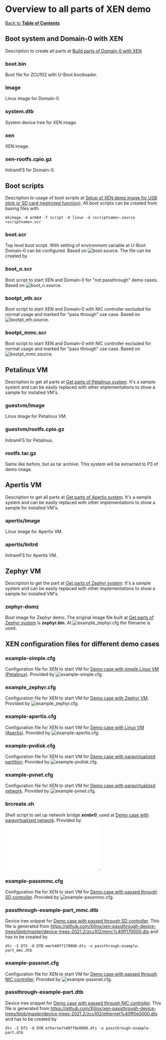 # Overview to all parts of XEN demo

[Back to **Table of Contents**](Readme.md)

## Boot system and Domain-0 with XEN

Description to create all parts at [Build parts of Domain-0 with XEN](cr-xen-parts.md)

### <a name="bootbin"></a>boot.bin

Boot file for ZCU102 with U-Boot bootloader. 

### Image

Linux image for Domain-0. 

### system.dtb
System device tree for XEN image.

### xen
XEN image. 
 
### xen-rootfs.cpio.gz
InitramFS for Domain-0. 

## Boot scripts 

Description to usage of boot scripts at [Setup of XEN demo image for USB stick or SD card (restricted function)](cr-demo-image.md). All boot scripts can be created from basing files with

    mkimage -A arm64 -T script -O linux -d <scriptname>.source <scriptname>.scr

### boot.scr

Top level boot script. With setting of environment variable at U-Boot Domain-0 can be configured.
Based on ![boot.source](./configs/boot.source). The file can be created by 

### boot_n.scr
Boot script to start XEN and Domain-0 for "not passthrough" demo cases.
Based on ![boot_n.source](./configs/boot_n.source).

### bootpt_eth.scr
Boot script to start XEN and Domain-0 with NIC controller excluded for normal usage and marked for "pass through" use case.
Based on ![bootpt_eth.source](./configs/bootpt_eth.source).

### bootpt_mmc.scr
Boot script to start XEN and Domain-0 with NIC controller excluded for normal usage and marked for "pass through" use case.
Based on ![bootpt_mmc.source](./configs/bootpt_mmc.source).

## Petalinux VM

Description to get all parts at [Get parts of Petalinux system](get-petalinux-parts.md). It's a sample system and can be easily replaced with other implementations to show a sample for installed VM's.

### guestvm/Image
Linux image for Petalinux VM.

### guestvm/rootfs.cpio.gz
InitramFS for Petalinux.

### rootfs.tar.gz
Same like before, but as tar archive. This system will be extracted to P3 of demo image.

## Apertis VM

Description to get all parts at [Get parts of Apertis system](get-apertis-parts.md). It's a sample system and can be easily replaced with other implementations to show a sample for installed VM's.

### apertis/Image
Linux image for Apertis VM.

### apertis/Initrd
InitramFS for Apertis VM.

## Zephyr VM

Description to get the part at [Get parts of Zephyr system](get-zephyr-parts.md). It's a sample system and can be easily replaced with other implementations to show a sample for installed VM's.

### zephyr-domz

Boot image for Zephyr demo. The original image file built at [Get parts of Zephyr system](get-zephyr-parts.md) is **zephyr.bin**.
At ![example_zephyr.cfg](./configs/example_zephyr.cfg) the filename is used.

## XEN configuration files for different demo cases

### example-simple.cfg

Configuration file for XEN to start VM for [Demo case with simple Linux VM (Petalinux)](test-simple.md). Provided by ![example-simple.cfg](./configs/example-simple.cfg).

### example_zephyr.cfg

Configuration file for XEN to start VM for [Demo case with Zephyr VM](test-zephyr.md). Provided by ![example_zephyr.cfg](./configs/example_zephyr.cfg).

### example-apertis.cfg

Configuration file for XEN to start VM for [Demo case with Linux VM (Apertis)](test-apertis.md). Provided by ![example-apertis.cfg](./configs/example-apertis.cfg).

### example-pvdisk.cfg
Configuration file for XEN to start VM for [Demo case with paravirtualized partition](test-pv-disk.md). Provided by ![example-pvdisk.cfg](./configs/example-pvdisk.cfg).

### example-pvnet.cfg
Configuration file for XEN to start VM for [Demo case with paravirtualized network](test-pv-net.md). Provided by ![example-pvnet.cfg](./configs/example-pvnet.cfg).

### <a name="brcreatesh"></a>brcreate.sh

Shell script to set up network bridge ***xenbr0***, used at [Demo case with paravirtualized network](test-pv-net.md). Provided by ![brcreate.sh](./configs/brcreate.sh).

### example-passmmc.cfg

Configuration file for XEN to start VM for [Demo case with passed through SD controller](test-pt-disk.md). Provided by ![example-passmmc.cfg](./configs/example-passmmc.cfg).

<a name="dtbsnippets"></a>

### passthrough-example-part_mmc.dtb
Device tree snippet for [Demo case with passed through SD controller](test-pt-disk.md). This file is generated from <https://github.com/Xilinx/xen-passthrough-device-trees/blob/master/device-trees-2021.2/zcu102/mmc%40ff170000.dts> and has to be created by

    dtc -I DTS -O DTB mmc%40ff170000.dts -o passthrough-example-part_mmc.dtb      

### example-passnet.cfg

Configuration file for XEN to start VM for [Demo case with passed through NIC controller](test-pt-net.md). Provided by ![example-passnet.cfg](./configs/example-passnet.cfg).

### passthrough-example-part.dtb
Device tree snippet for [Demo case with passed through NIC controller](test-pt-net.md). This file is generated from <https://github.com/Xilinx/xen-passthrough-device-trees/blob/master/device-trees-2021.2/zcu102/ethernet%40ff0e0000.dts> and has to be created by

    dtc -I DTS -O DTB ethernet%40ff0e0000.dts -o passthrough-example-part.dtb





